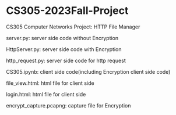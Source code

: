 # CS305-2023Fall-Project
CS305 Computer Networks Project: HTTP File Manager

server.py: server side code without Encryption

HttpServer.py: server side code with Encryption

http_request.py: server side code for http request

CS305.ipynb: client side code(including Encryption client side code)

file_view.html: html file for client side

login.html: html file for client side

encrypt_capture.pcapng: capture file for Encryption

